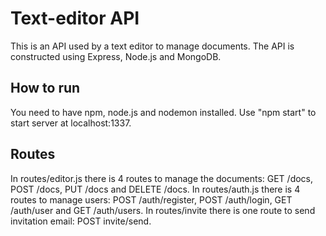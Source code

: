 Text-editor API
================================
This is an API used by a text editor to manage documents.
The API is constructed using Express, Node.js and MongoDB.

How to run
--------------------------------
You need to have npm, node.js and nodemon installed.
Use "npm start" to start server at localhost:1337.

Routes
--------------------------------
In routes/editor.js there is 4 routes to manage the documents:
GET /docs, POST /docs, PUT /docs and DELETE /docs.
In routes/auth.js there is 4 routes to manage users:
POST /auth/register, POST /auth/login, GET /auth/user and GET /auth/users.
In routes/invite there is one route to send invitation email:
POST invite/send.